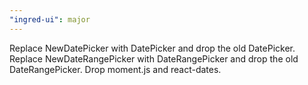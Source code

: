 ```yaml
---
"ingred-ui": major
---
```


Replace NewDatePicker with DatePicker and drop the old DatePicker. Replace NewDateRangePicker with DateRangePicker and drop the old DateRangePicker. Drop moment.js and react-dates.
